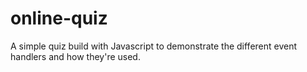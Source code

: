 # online-quiz
A simple quiz build with Javascript to demonstrate the different event handlers and how they're used.
